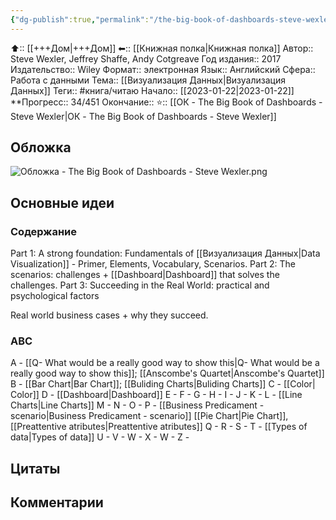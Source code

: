```yaml
---
{"dg-publish":true,"permalink":"/the-big-book-of-dashboards-steve-wexler/"}
---
```


⬆:: [[+++Дом\|+++Дом]]
⬅:: [[Книжная полка\|Книжная полка]]
Автор::  Steve Wexler, Jeffrey Shaffe, Andy Cotgreave
Год издания:: 2017
Издательство:: Wiley
Формат:: электронная
Язык:: Английский
Сфера:: Работа с данными
Тема:: [[Визуализация Данных\|Визуализация Данных]]
Теги:: #книга/читаю 
Начало:: [[2023-01-22\|2023-01-22]]
**Прогресс:: 34/451
Окончание:: 
⭐:: [[ОК - The Big Book of Dashboards - Steve Wexler\|ОК - The Big Book of Dashboards - Steve Wexler]]


## Обложка

![Обложка - The Big Book of Dashboards - Steve Wexler.png](/img/user/%D0%9E%D0%B1%D0%BB%D0%BE%D0%B6%D0%BA%D0%B0%20-%20The%20Big%20Book%20of%20Dashboards%20-%20Steve%20Wexler.png)



## Основные идеи

### Содержание

Part 1: A strong foundation: Fundamentals of [[Визуализация Данных\|Data Visualization]] - Primer, Elements, Vocabulary, Scenarios.
Part 2: The scenarios: challenges + [[Dashboard\|Dashboard]] that solves the challenges.
Part 3: Succeeding in the Real World: practical and psychological factors

Real world business cases + why they succeed.

### ABC
A - [[Q- What would be a really good way to show this\|Q- What would be a really good way to show this]]; [[Anscombe's Quartet\|Anscombe's Quartet]]
B - [[Bar Chart\|Bar Chart]]; [[Buliding Charts\|Buliding Charts]]
С - [[Сolor\|Сolor]]
D - [[Dashboard\|Dashboard]]
E - 
F - 
G - 
H - 
I - 
J - 
K - 
L - [[Line Charts\|Line Charts]]
M - 
N - 
O - 
P - [[Business Predicament - scenario\|Business Predicament - scenario]] [[Pie Chart\|Pie Chart]], [[Preattentive atributes\|Preattentive atributes]]
Q - 
R - 
S - 
T - [[Types of data\|Types of data]]
U - 
V - 
W - 
X - 
W - 
Z - 

## Цитаты


## Комментарии